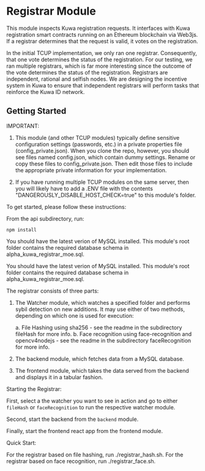 # Registrar Module

This module inspects Kuwa registration requests. It interfaces with Kuwa registration smart contracts running on an Ethereum blockchain via Web3js. If a registrar determines that the request is valid, it votes on the registration. 

In the initial TCUP implementation, we only ran one registrar. Consequently, that one vote determines the status of the registration. For our testing, we ran multiple registrars, which is far more interesting since the outcome of the vote determines the status of the registration. Registrars are independent, rational and selfish nodes. We are designing the incentive system in Kuwa to ensure that independent registrars will perform tasks that reinforce the Kuwa ID network.


## Getting Started

IMPORTANT: 

1. This module (and other TCUP modules) typically define sensitive configuration settings (passwords, etc.) in a private properties file (config_private.json). When you clone the repo, however, you should see files named config.json, which contain dummy settings. Rename or copy these files to config_private.json. Then edit those files to include the appropriate private information for your implementation.

2. If you have running multiple TCUP modules on the same server, then you will likely have to add a .ENV file with the contents "DANGEROUSLY_DISABLE_HOST_CHECK=true" to this module's folder.

To get started, please follow these instructions:

From the api subdirectory, run:

    npm install

You should have the latest verion of MySQL installed. This module's root folder contains the required database schema in alpha_kuwa_registrar_moe.sql.

You should have the latest verion of MySQL installed. This module's root folder contains the required database schema in alpha_kuwa_registrar_moe.sql.

The registrar consists of three parts:

1. The Watcher module, which watches a specified folder and performs sybil detection on new additions. It may use either of two methods, depending on which one is used for execution:

   a. File Hashing using sha256 - see the readme in the subdirectory fileHash for more info.
   b. Face recognition using face-recognition and opencv4nodejs - see the readme in the subdirectory faceRecognition for more info.

2. The backend module, which fetches data from a MySQL database.

3. The frontend module, which takes the data served from the backend and displays it in a tabular fashion.

Starting the Registrar:

First, select a the watcher you want to see in action and go to either `fileHash` or `faceRecognition` to run the respective watcher module.

Second, start the backend from the `backend` module.

Finally, start the frontend react app from the frontend module.

Quick Start:

For the registrar based on file hashing, run ./registrar_hash.sh.
For the registrar based on face recognition, run ./registrar_face.sh.
